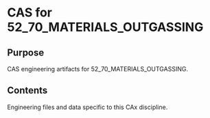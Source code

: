 # CAS for 52_70_MATERIALS_OUTGASSING

## Purpose
CAS engineering artifacts for 52_70_MATERIALS_OUTGASSING.

## Contents
Engineering files and data specific to this CAx discipline.
